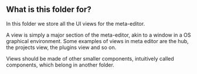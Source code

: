 ## What is this folder for?
In this folder we store all the UI views for the meta-editor.

A view is simply a major section of the meta-editor, akin to a window in a OS graphical environment. Some examples of views in meta editor are the hub, the projects view, the plugins view and so on.

Views should be made of other smaller components, intuitively called components, which belong in another folder.
 
